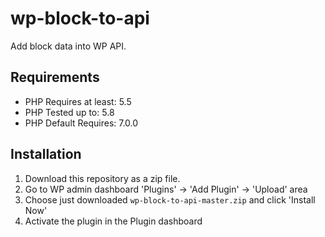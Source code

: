 # wp-block-to-api
Add block data into WP API.

## Requirements
- PHP Requires at least: 5.5
- PHP Tested up to: 5.8
- PHP Default Requires: 7.0.0

## Installation
1. Download this repository as a zip file.
3. Go to WP admin dashboard 'Plugins' -> 'Add Plugin' -> 'Upload' area
4. Choose just downloaded `wp-block-to-api-master.zip` and click 'Install Now'
5. Activate the plugin in the Plugin dashboard
